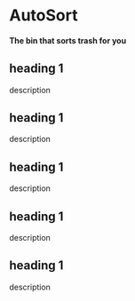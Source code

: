 # AutoSort

#### The bin that sorts trash for you

## heading 1

description

## heading 1

description
## heading 1

description
## heading 1

description
## heading 1

description
